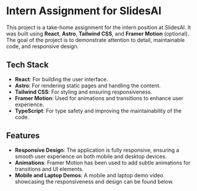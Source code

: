 # Intern Assignment for SlidesAI

This project is a take-home assignment for the intern position at SlidesAI. It was built using **React**, **Astro**, **Tailwind CSS**, and **Framer Motion** (optional). The goal of the project is to demonstrate attention to detail, maintainable code, and responsive design.

## Tech Stack

- **React**: For building the user interface.
- **Astro**: For rendering static pages and handling the content.
- **Tailwind CSS**: For styling and ensuring responsiveness.
- **Framer Motion**: Used for animations and transitions to enhance user experience.
- **TypeScript**: For type safety and improving the maintainability of the code.

## Features

- **Responsive Design**: The application is fully responsive, ensuring a smooth user experience on both mobile and desktop devices.
- **Animations**: Framer Motion has been used to add subtle animations for transitions and UI elements.
- **Mobile and Laptop Demos**: A mobile and laptop demo video showcasing the responsiveness and design can be found below.

